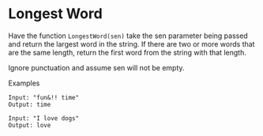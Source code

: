 # Longest Word

Have the function `LongestWord(sen)` take the sen parameter being passed and return the largest word in the string. If there are two or more words that are the same length, return the first word from the string with that length.

Ignore punctuation and assume sen will not be empty.

Examples
```
Input: "fun&!! time"
Output: time

Input: "I love dogs"
Output: love
```
